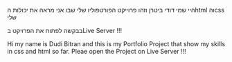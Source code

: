 היי שמי דודי ביטרן וזהו פרוייקט הפורטפוליו שלי שבו אני מראה את יכולות הhtml והcss שלי 

בבקשה לפתוח את הפרויקט בLive Server !!!

Hi my name is Dudi Bitran and this is my Portfolio Project that show my skills in css and html so far.
Pleae open the Project on Live Server !!!
